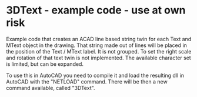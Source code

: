 # 3DText - example code - use at own risk
Example code that creates an ACAD line based string twin for each Text and MText object in the drawing.
That string made out of lines will be placed in the position of the Text / MText label. It is not grouped.
To set the right scale and rotation of that text twin is not implemented.
The available character set is limited, but can be expanded.

To use this in AutoCAD you need to compile it and load the resulting dll in AutoCAD with the "NETLOAD" command.
There will be then a new command available, called "3DText".

